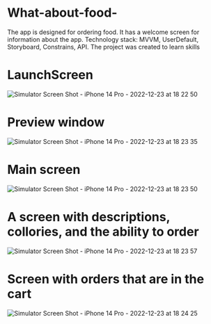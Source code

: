 # What-about-food-

The app is designed for ordering food. 
It has a welcome screen for information about the app. 
Technology stack: MVVM, UserDefault, Storyboard, Constrains, API.
The project was created to learn skills



# LaunchScreen
![Simulator Screen Shot - iPhone 14 Pro - 2022-12-23 at 18 22 50](https://user-images.githubusercontent.com/60350539/209359928-5f98d359-4367-4399-9d53-abfba60e46af.png)

# Preview window
![Simulator Screen Shot - iPhone 14 Pro - 2022-12-23 at 18 23 35](https://user-images.githubusercontent.com/60350539/209360075-f4190209-d798-4058-bbd6-373501c5668f.png)

# Main screen
![Simulator Screen Shot - iPhone 14 Pro - 2022-12-23 at 18 23 50](https://user-images.githubusercontent.com/60350539/209360224-091145cd-709c-4e1d-8fc0-dd732cd0326c.png)

# A screen with descriptions, collories, and the ability to order
![Simulator Screen Shot - iPhone 14 Pro - 2022-12-23 at 18 23 57](https://user-images.githubusercontent.com/60350539/209360338-f4b68948-09c1-4c18-8a56-375b853cdfa5.png)

# Screen with orders that are in the cart
![Simulator Screen Shot - iPhone 14 Pro - 2022-12-23 at 18 24 25](https://user-images.githubusercontent.com/60350539/209360426-79be807b-44ee-4a90-b418-23060908cbd4.png)



